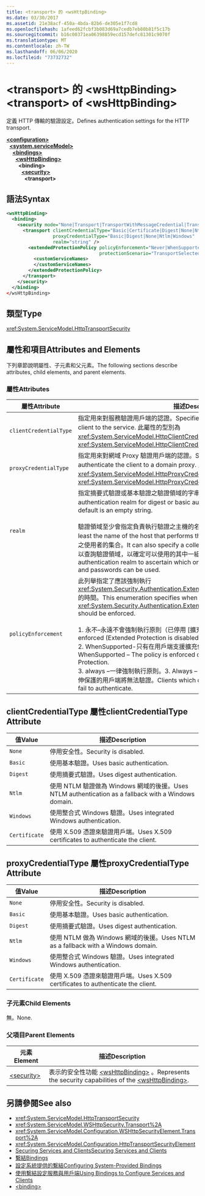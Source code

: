 ```yaml
---
title: <transport> 的 <wsHttpBinding>
ms.date: 03/30/2017
ms.assetid: 21e38acf-450a-4bda-82b6-de305e1f7cd8
ms.openlocfilehash: 1afeed62fcbf3b083d69a7cedb7eb80b81f5c17b
ms.sourcegitcommit: b16c00371ea06398859ecd157defc81301c9070f
ms.translationtype: MT
ms.contentlocale: zh-TW
ms.lasthandoff: 06/06/2020
ms.locfileid: "73732732"
---
```

# <a name="transport-of-wshttpbinding"></a><span data-ttu-id="a8838-102">\<transport> 的 \<wsHttpBinding></span><span class="sxs-lookup"><span data-stu-id="a8838-102">\<transport> of \<wsHttpBinding></span></span>

<span data-ttu-id="a8838-103">定義 HTTP 傳輸的驗證設定。</span><span class="sxs-lookup"><span data-stu-id="a8838-103">Defines authentication settings for the HTTP transport.</span></span>

[**\<configuration>**](../configuration-element.md)\
&nbsp;&nbsp;[**\<system.serviceModel>**](system-servicemodel.md)\
&nbsp;&nbsp;&nbsp;&nbsp;[**\<bindings>**](bindings.md)\
&nbsp;&nbsp;&nbsp;&nbsp;&nbsp;&nbsp;[**\<wsHttpBinding>**](wshttpbinding.md)\
&nbsp;&nbsp;&nbsp;&nbsp;&nbsp;&nbsp;&nbsp;&nbsp;**\<binding>**\
&nbsp;&nbsp;&nbsp;&nbsp;&nbsp;&nbsp;&nbsp;&nbsp;&nbsp;&nbsp;[**\<security>**](security-of-wshttpbinding.md)\
&nbsp;&nbsp;&nbsp;&nbsp;&nbsp;&nbsp;&nbsp;&nbsp;&nbsp;&nbsp;&nbsp;&nbsp;**\<transport>**  

## <a name="syntax"></a><span data-ttu-id="a8838-104">語法</span><span class="sxs-lookup"><span data-stu-id="a8838-104">Syntax</span></span>

```xml
<wsHttpBinding>
  <binding>
    <security mode="None|Transport|TransportWithMessageCredential|TransportCredentialOnly">
      <transport clientCredentialType="Basic|Certificate|Digest|None|Ntlm|Windows"
                 proxyCredentialType="Basic|Digest|None|Ntlm|Windows"
                 realm="string" />
        <extendedProtectionPolicy policyEnforcement="Never|WhenSupported|Always"
                                  protectionScenario="TransportSelected|TrustedProxy">
          <customServiceNames>
          </customServiceNames>
        </extendedProtectionPolicy>
      </transport>
    </security>
  </binding>
</wsHttpBinding>
```

## <a name="type"></a><span data-ttu-id="a8838-105">類型</span><span class="sxs-lookup"><span data-stu-id="a8838-105">Type</span></span>

<xref:System.ServiceModel.HttpTransportSecurity>

## <a name="attributes-and-elements"></a><span data-ttu-id="a8838-106">屬性和項目</span><span class="sxs-lookup"><span data-stu-id="a8838-106">Attributes and Elements</span></span>

<span data-ttu-id="a8838-107">下列章節說明屬性、子元素和父元素。</span><span class="sxs-lookup"><span data-stu-id="a8838-107">The following sections describe attributes, child elements, and parent elements.</span></span>

### <a name="attributes"></a><span data-ttu-id="a8838-108">屬性</span><span class="sxs-lookup"><span data-stu-id="a8838-108">Attributes</span></span>

|<span data-ttu-id="a8838-109">屬性</span><span class="sxs-lookup"><span data-stu-id="a8838-109">Attribute</span></span>|<span data-ttu-id="a8838-110">描述</span><span class="sxs-lookup"><span data-stu-id="a8838-110">Description</span></span>|
|---------------|-----------------|
|`clientCredentialType`|<span data-ttu-id="a8838-111">指定用來對服務驗證用戶端的認證。</span><span class="sxs-lookup"><span data-stu-id="a8838-111">Specifies the credential used to authenticate the client to the service.</span></span> <span data-ttu-id="a8838-112">此屬性的型別為 <xref:System.ServiceModel.HttpClientCredentialType>。</span><span class="sxs-lookup"><span data-stu-id="a8838-112">This attribute is of type <xref:System.ServiceModel.HttpClientCredentialType>.</span></span>|
|`proxyCredentialType`|<span data-ttu-id="a8838-113">指定用來對網域 Proxy 驗證用戶端的認證。</span><span class="sxs-lookup"><span data-stu-id="a8838-113">Specifies the credential used to authenticate the client to a domain proxy.</span></span> <span data-ttu-id="a8838-114">此屬性的型別為 <xref:System.ServiceModel.HttpProxyCredentialType>。</span><span class="sxs-lookup"><span data-stu-id="a8838-114">This attribute is of type <xref:System.ServiceModel.HttpProxyCredentialType>.</span></span>|
|`realm`|<span data-ttu-id="a8838-115">指定摘要式驗證或基本驗證之驗證領域的字串。</span><span class="sxs-lookup"><span data-stu-id="a8838-115">A string that specifies the authentication realm for digest or basic authentication.</span></span> <span data-ttu-id="a8838-116">預設值是空字串。</span><span class="sxs-lookup"><span data-stu-id="a8838-116">The default is an empty string.</span></span><br /><br /> <span data-ttu-id="a8838-117">驗證領域至少會指定負責執行驗證之主機的名稱，</span><span class="sxs-lookup"><span data-stu-id="a8838-117">An authentication realm specifies at least the name of the host that performs the authentication.</span></span> <span data-ttu-id="a8838-118">也可以指定具有存取權之使用者的集合。</span><span class="sxs-lookup"><span data-stu-id="a8838-118">It can also specify a collection of users that has access.</span></span> <span data-ttu-id="a8838-119">使用者可以查詢驗證領域，以確定可以使用的其中一組使用者名稱和密碼。</span><span class="sxs-lookup"><span data-stu-id="a8838-119">A user can query the authentication realm to ascertain which one of the several possible usernames and passwords can be used.</span></span>|
|`policyEnforcement`|<span data-ttu-id="a8838-120">此列舉指定了應該強制執行 <xref:System.Security.Authentication.ExtendedProtection.ExtendedProtectionPolicy> 的時間。</span><span class="sxs-lookup"><span data-stu-id="a8838-120">This enumeration specifies when the <xref:System.Security.Authentication.ExtendedProtection.ExtendedProtectionPolicy> should be enforced.</span></span><br /><br /> <span data-ttu-id="a8838-121">1. 永不–永遠不會強制執行原則（已停用 [擴充保護]）。</span><span class="sxs-lookup"><span data-stu-id="a8838-121">1.  Never – The policy is never enforced (Extended Protection is disabled).</span></span><br /><span data-ttu-id="a8838-122">2. WhenSupported-只有在用戶端支援擴充保護時，才會強制執行原則。</span><span class="sxs-lookup"><span data-stu-id="a8838-122">2.  WhenSupported – The policy is enforced only if the client supports Extended Protection.</span></span><br /><span data-ttu-id="a8838-123">3. always –一律強制執行原則。</span><span class="sxs-lookup"><span data-stu-id="a8838-123">3.  Always – The policy is always enforced.</span></span> <span data-ttu-id="a8838-124">不支援延伸保護的用戶端將無法驗證。</span><span class="sxs-lookup"><span data-stu-id="a8838-124">Clients which don’t support Extended Protection will fail to authenticate.</span></span>|

## <a name="clientcredentialtype-attribute"></a><span data-ttu-id="a8838-125">clientCredentialType 屬性</span><span class="sxs-lookup"><span data-stu-id="a8838-125">clientCredentialType Attribute</span></span>

|<span data-ttu-id="a8838-126">值</span><span class="sxs-lookup"><span data-stu-id="a8838-126">Value</span></span>|<span data-ttu-id="a8838-127">描述</span><span class="sxs-lookup"><span data-stu-id="a8838-127">Description</span></span>|
|-----------|-----------------|
|`None`|<span data-ttu-id="a8838-128">停用安全性。</span><span class="sxs-lookup"><span data-stu-id="a8838-128">Security is disabled.</span></span>|
|`Basic`|<span data-ttu-id="a8838-129">使用基本驗證。</span><span class="sxs-lookup"><span data-stu-id="a8838-129">Uses basic authentication.</span></span>|
|`Digest`|<span data-ttu-id="a8838-130">使用摘要式驗證。</span><span class="sxs-lookup"><span data-stu-id="a8838-130">Uses digest authentication.</span></span>|
|`Ntlm`|<span data-ttu-id="a8838-131">使用 NTLM 驗證做為 Windows 網域的後援。</span><span class="sxs-lookup"><span data-stu-id="a8838-131">Uses NTLM authentication as a fallback with a Windows domain.</span></span>|
|`Windows`|<span data-ttu-id="a8838-132">使用整合式 Windows 驗證。</span><span class="sxs-lookup"><span data-stu-id="a8838-132">Uses integrated Windows authentication.</span></span>|
|`Certificate`|<span data-ttu-id="a8838-133">使用 X.509 憑證來驗證用戶端。</span><span class="sxs-lookup"><span data-stu-id="a8838-133">Uses X.509 certificates to authenticate the client.</span></span>|

## <a name="proxycredentialtype-attribute"></a><span data-ttu-id="a8838-134">proxyCredentialType 屬性</span><span class="sxs-lookup"><span data-stu-id="a8838-134">proxyCredentialType Attribute</span></span>

|<span data-ttu-id="a8838-135">值</span><span class="sxs-lookup"><span data-stu-id="a8838-135">Value</span></span>|<span data-ttu-id="a8838-136">描述</span><span class="sxs-lookup"><span data-stu-id="a8838-136">Description</span></span>|
|-----------|-----------------|
|`None`|<span data-ttu-id="a8838-137">停用安全性。</span><span class="sxs-lookup"><span data-stu-id="a8838-137">Security is disabled.</span></span>|
|`Basic`|<span data-ttu-id="a8838-138">使用基本驗證。</span><span class="sxs-lookup"><span data-stu-id="a8838-138">Uses basic authentication.</span></span>|
|`Digest`|<span data-ttu-id="a8838-139">使用摘要式驗證。</span><span class="sxs-lookup"><span data-stu-id="a8838-139">Uses digest authentication.</span></span>|
|`Ntlm`|<span data-ttu-id="a8838-140">使用 NTLM 做為 Windows 網域的後援。</span><span class="sxs-lookup"><span data-stu-id="a8838-140">Uses NTLM as a fallback with a Windows domain.</span></span>|
|`Windows`|<span data-ttu-id="a8838-141">使用整合式 Windows 驗證。</span><span class="sxs-lookup"><span data-stu-id="a8838-141">Uses integrated Windows authentication.</span></span>|
|`Certificate`|<span data-ttu-id="a8838-142">使用 X.509 憑證來驗證用戶端。</span><span class="sxs-lookup"><span data-stu-id="a8838-142">Uses X.509 certificates to authenticate the client.</span></span>|

### <a name="child-elements"></a><span data-ttu-id="a8838-143">子元素</span><span class="sxs-lookup"><span data-stu-id="a8838-143">Child Elements</span></span>

<span data-ttu-id="a8838-144">無。</span><span class="sxs-lookup"><span data-stu-id="a8838-144">None.</span></span>

### <a name="parent-elements"></a><span data-ttu-id="a8838-145">父項目</span><span class="sxs-lookup"><span data-stu-id="a8838-145">Parent Elements</span></span>

|<span data-ttu-id="a8838-146">元素</span><span class="sxs-lookup"><span data-stu-id="a8838-146">Element</span></span>|<span data-ttu-id="a8838-147">描述</span><span class="sxs-lookup"><span data-stu-id="a8838-147">Description</span></span>|
|-------------|-----------------|
|[\<security>](security-of-wshttpbinding.md)|<span data-ttu-id="a8838-148">表示的安全性功能 [\<wsHttpBinding>](wshttpbinding.md) 。</span><span class="sxs-lookup"><span data-stu-id="a8838-148">Represents the security capabilities of the [\<wsHttpBinding>](wshttpbinding.md).</span></span>|

## <a name="see-also"></a><span data-ttu-id="a8838-149">另請參閱</span><span class="sxs-lookup"><span data-stu-id="a8838-149">See also</span></span>

- <xref:System.ServiceModel.HttpTransportSecurity>
- <xref:System.ServiceModel.WSHttpSecurity.Transport%2A>
- <xref:System.ServiceModel.Configuration.WSHttpSecurityElement.Transport%2A>
- <xref:System.ServiceModel.Configuration.HttpTransportSecurityElement>
- [<span data-ttu-id="a8838-150">Securing Services and Clients</span><span class="sxs-lookup"><span data-stu-id="a8838-150">Securing Services and Clients</span></span>](../../../wcf/feature-details/securing-services-and-clients.md)
- [<span data-ttu-id="a8838-151">繫結</span><span class="sxs-lookup"><span data-stu-id="a8838-151">Bindings</span></span>](../../../wcf/bindings.md)
- [<span data-ttu-id="a8838-152">設定系統提供的繫結</span><span class="sxs-lookup"><span data-stu-id="a8838-152">Configuring System-Provided Bindings</span></span>](../../../wcf/feature-details/configuring-system-provided-bindings.md)
- [<span data-ttu-id="a8838-153">使用繫結設定服務與用戶端</span><span class="sxs-lookup"><span data-stu-id="a8838-153">Using Bindings to Configure Services and Clients</span></span>](../../../wcf/using-bindings-to-configure-services-and-clients.md)
- [\<binding>](bindings.md)
